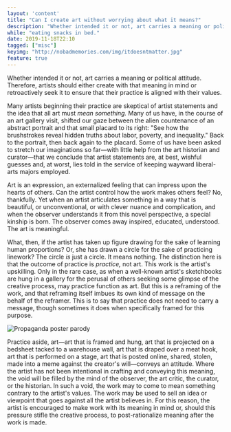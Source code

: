 ```yaml
---
layout: 'content'
title: "Can I create art without worrying about what it means?"
description: "Whether intended it or not, art carries a meaning or political attitude"
while: "eating snacks in bed."
date: 2019-11-18T22:10
tagged: ["misc"]
keyimg: "http://nobadmemories.com/img/itdoesntmatter.jpg"
feature: true
---
```


Whether intended it or not, art carries a meaning or political attitude. Therefore, artists should either create with that meaning in mind or retroactively seek it to ensure that their practice is aligned with their values.

Many artists beginning their practice are skeptical of artist statements and the idea that all art must *mean something.* Many of us have, in the course of an art gallery visit, shifted our gaze between the alien countenance of an abstract portrait and that small placard to its right: "See how the brushstrokes reveal hidden truths about labor, poverty, and inequality." Back to the portrait, then back again to the placard. Some of us have been asked to stretch our imaginations so far—with little help from the art historian and curator—that we conclude that artist statements are, at best, wishful guesses and, at worst, lies told in the service of keeping wayward liberal-arts majors employed.

Art is an expression, an externalized feeling that can impress upon the hearts of others. Can the artist control how the work makes others feel? No, thankfully. Yet when an artist articulates something in a way that is beautiful, or unconventional, or with clever nuance and complication, and when the observer understands it from this novel perspective, a special kinship is born. The observer comes away inspired, educated, understood. The art is meaningful.

What, then, if the artist has taken up figure drawing for the sake of learning human proportions? Or, she has drawn a circle for the sake of practicing linework? The circle *is* just a circle. It means nothing. The distinction here is that the outcome of practice is *practice,* not art. This work is the artist's upskilling. Only in the rare case, as when a well-known artist's sketchbooks are hung in a gallery for the perusal of others seeking some glimpse of the creative process, may practice function as art. But this is a reframing of the work, and that reframing itself imbues its own kind of message on the behalf of the reframer. This is to say that practice does not need to carry a message, though sometimes it does when specifically framed for this purpose.

![Propaganda poster parody](http://nobadmemories.com/img/itdoesntmatter.jpg)

Practice aside, art—art that is framed and hung, art that is projected on a bedsheet tacked to a warehouse wall, art that is draped over a meat hook, art that is performed on a stage, art that is posted online, shared, stolen, made into a meme against the creator's will—conveys an attitude. Where the artist has not been intentional in crafting and conveying this meaning, the void will be filled by the mind of the observer, the art critic, the curator, or the historian. In such a void, the work may to come to mean something contrary to the artist's values. The work may be used to sell an idea or viewpoint that goes against all the artist believes in. For this reason, the artist is encouraged to make work with its meaning in mind or, should this pressure stifle the creative process, to post-rationalize meaning after the work is made.
